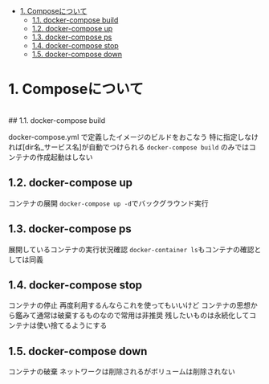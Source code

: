 
<!-- @import "[TOC]" {cmd="toc" depthFrom=1 depthTo=6 orderedList=false} -->

<!-- code_chunk_output -->

- [1. Composeについて](#1-composeについて)
  - [1.1. docker-compose build](#11-docker-compose-build)
  - [1.2. docker-compose up](#12-docker-compose-up)
  - [1.3. docker-compose ps](#13-docker-compose-ps)
  - [1.4. docker-compose stop](#14-docker-compose-stop)
  - [1.5. docker-compose down](#15-docker-compose-down)

<!-- /code_chunk_output -->
# 1. Composeについて 
<br> 
## 1.1. docker-compose build 

docker-compose.yml で定義したイメージのビルドをおこなう 
特に指定しなければ[dir名_サービス名]が自動でつけられる 
`docker-compose build` のみではコンテナの作成起動はしない 
<br>

## 1.2. docker-compose up 
コンテナの展開 
`docker-compose up -d`でバックグラウンド実行
<br> 

## 1.3. docker-compose ps 
展開しているコンテナの実行状況確認 
`docker-container ls`もコンテナの確認としては同義
<br> 

## 1.4. docker-compose stop 
コンテナの停止 
再度利用するんならこれを使ってもいいけど 
コンテナの思想から鑑みて通常は破棄するものなので常用は非推奨 
残したいものは永続化してコンテナは使い捨てるようにする
<br> 

## 1.5. docker-compose down 
コンテナの破棄 
ネットワークは削除されるがボリュームは削除されない 
<br> 

